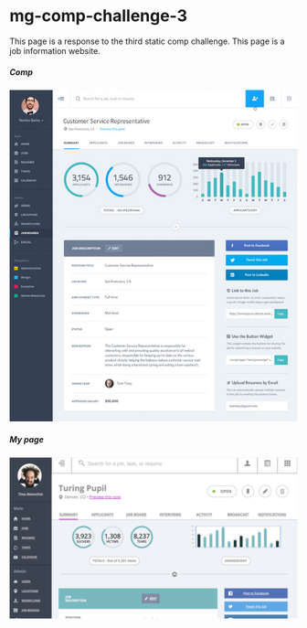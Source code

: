 # mg-comp-challenge-3
This page is a response to the third static comp challenge.  This page is a job information website.

##### Comp
![Comp](https://github.com/mngatewood/mg-comp-challenge-3/blob/master/images/comp.jpg)

##### My page
![My Page](https://github.com/mngatewood/mg-comp-challenge-3/blob/master/images/myPage.png)


